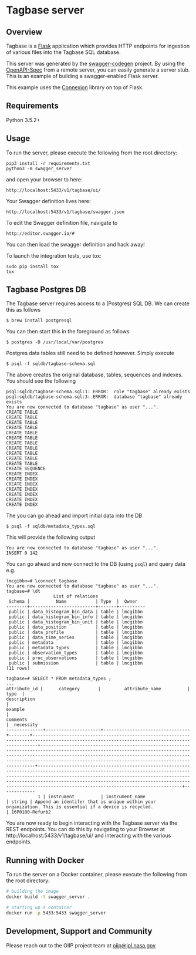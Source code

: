 # Tagbase server

## Overview

Tagbase is a [Flask](http://flask.pocoo.org/) application which provides HTTP endpoints for ingestion of 
various files into the Tagbase SQL database. 

This server was generated by the [swagger-codegen](https://github.com/swagger-api/swagger-codegen) project. By using the
[OpenAPI-Spec](https://github.com/swagger-api/swagger-core/wiki) from a remote server, you can easily generate a server stub.  This
is an example of building a swagger-enabled Flask server.

This example uses the [Connexion](https://github.com/zalando/connexion) library on top of Flask.

## Requirements
Python 3.5.2+

## Usage
To run the server, please execute the following from the root directory:

```
pip3 install -r requirements.txt
python3 -m swagger_server
```

and open your browser to here:

```
http://localhost:5433/v1/tagbase/ui/
```

Your Swagger definition lives here:

```
http://localhost:5433/v1/tagbase/swagger.json
```
To edit the Swagger definition file, navigate to
```
http://editor.swagger.io/#
```
You can then load the swagger definition and hack away!

To launch the integration tests, use tox:
```
sudo pip install tox
tox
```

## Tagbase Postgres DB

The Tagbase server requires access to a (Postgres) SQL DB. We can create this as follows
```
$ brew install postgresql
```
You can then start this in the foreground as follows
```
$ postgres -D /usr/local/var/postgres
```
Postgres data tables still need to be defined however. Simply execute
```
$ psql -f sqldb/tagbase-schema.sql
```
The above creates the original database, tables, sequences and indexes. You should see the following
```
psql:sqldb/tagbase-schema.sql:1: ERROR:  role "tagbase" already exists
psql:sqldb/tagbase-schema.sql:3: ERROR:  database "tagbase" already exists
You are now connected to database "tagbase" as user "...".
CREATE TABLE
CREATE TABLE
CREATE TABLE
CREATE TABLE
CREATE TABLE
CREATE TABLE
CREATE TABLE
CREATE TABLE
CREATE TABLE
CREATE TABLE
CREATE TABLE
CREATE SEQUENCE
CREATE INDEX
CREATE INDEX
CREATE INDEX
CREATE INDEX
CREATE INDEX
CREATE INDEX
CREATE INDEX
```
The you can go ahead and import initial data into the DB
```
$ psql -f sqldb/metadata_types.sql
```
This will provide the following output
```
You are now connected to database "tagbase" as user "...".
INSERT 0 142
```
You can go ahead and now connect to the DB (using ```psql```) and query data e.g.
```
lmcgibbn=# \connect tagbase
You are now connected to database "tagbase" as user "...".
tagbase=# \dt
                  List of relations
 Schema |          Name           | Type  |  Owner
--------+-------------------------+-------+----------
 public | data_histogram_bin_data | table | lmcgibbn
 public | data_histogram_bin_info | table | lmcgibbn
 public | data_histogram_bin_unit | table | lmcgibbn
 public | data_position           | table | lmcgibbn
 public | data_profile            | table | lmcgibbn
 public | data_time_series        | table | lmcgibbn
 public | metadata                | table | lmcgibbn
 public | metadata_types          | table | lmcgibbn
 public | observation_types       | table | lmcgibbn
 public | proc_observations       | table | lmcgibbn
 public | submission              | table | lmcgibbn
(11 rows)

tagbase=# SELECT * FROM metadata_types ;
...
attribute_id |      category       |         attribute_name          |  type  |                                                                 description                                                                  |                                                                                                                                       example                                                                                                                                        |                                                                                                                                                                   comments                                                                                                                                                                    |  necessity
--------------+---------------------+---------------------------------+--------+----------------------------------------------------------------------------------------------------------------------------------------------+--------------------------------------------------------------------------------------------------------------------------------------------------------------------------------------------------------------------------------------------------------------------------------------+-----------------------------------------------------------------------------------------------------------------------------------------------------------------------------------------------------------------------------------------------------------------------------------------------------------------------------------------------+-------------
            1 | instrument          | instrument_name                 | string | Append an identifer that is unique within your organization. This is essential if a device is recycled.                                      | 16P0100-Refurb2

```
You are now ready to begin interacting with the Tagbase server via the REST endpoints. You can do this by navigating to your Browser at http://localhost:5433/v1/tagbase/ui/ and interacting with the various endpoints.

## Running with Docker

To run the server on a Docker container, please execute the following from the root directory:

```bash
# building the image
docker build -t swagger_server .

# starting up a container
docker run -p 5433:5433 swagger_server
```

## Development, Support and Community
Please reach out to the OIIP project team at <oiip@jpl.nasa.gov>